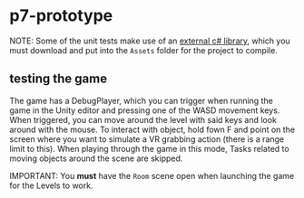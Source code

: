 # p7-prototype

NOTE: Some of the unit tests make use of an [external c# library](https://drive.google.com/file/d/1dNN436832phPiDvM_Iat0k2AhkWbgTdm/view?usp=sharing), which you must download and put into the `Assets` folder for the project to compile.

## testing the game

The game has a DebugPlayer, which you can trigger when running the game in the Unity editor and pressing one of the WASD movement keys. When triggered, you can move around the level with said keys and look around with the mouse. To interact with object, hold fown F and point on the screen where you want to simulate a VR grabbing action (there is a range limit to this). When playing through the game in this mode, Tasks related to moving objects around the scene are skipped.

IMPORTANT: You <b>must</b> have the `Room` scene open when launching the game for the Levels to work.
